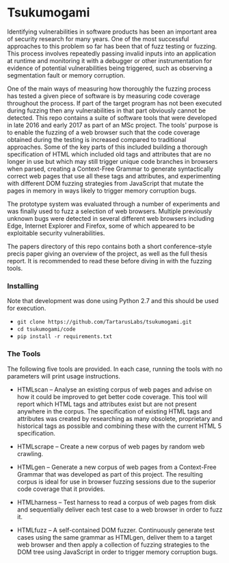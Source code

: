 # Tsukumogami

Identifying vulnerabilities in software products has been an important area of security research for many years. One of the most successful approaches to this problem so far has been that of fuzz testing or fuzzing. This process involves repeatedly passing invalid inputs into an application at runtime and monitoring it with a debugger or other instrumentation for evidence of potential vulnerabilities being triggered, such as observing a segmentation fault or memory corruption. 

One of the main ways of measuring how thoroughly the fuzzing process has tested a given piece of software is by measuring code coverage throughout the process. If part of the target program has not been executed during fuzzing then any vulnerabilities in that part obviously cannot be detected. This repo contains a suite of software tools that were developed in late 2016 and early 2017 as part of an MSc project. The tools' purpose is to enable the fuzzing of a web browser such that the code coverage obtained during the testing is increased compared to traditional approaches. Some of the key parts of this included building a thorough specification of HTML which included old tags and attributes that are no longer in use but which may still trigger unique code branches in browsers when parsed, creating a Context-Free Grammar to generate syntactically correct web pages that use all these tags and attributes, and experimenting with different DOM fuzzing strategies from JavaScript that mutate the pages in memory in ways likely to trigger memory corruption bugs.

The prototype system was evaluated through a number of experiments and was finally used to fuzz a selection of web browsers. Multiple previously unknown bugs were detected in several different web browsers including Edge, Internet Explorer and Firefox, some of which appeared to be exploitable security vulnerabilities.

The papers directory of this repo contains both a short conference-style precis paper giving an overview of the project, as well as the full thesis report. It is recommended to read these before diving in with the fuzzing tools.


### Installing

Note that development was done using Python 2.7 and this should be used for execution.

* `git clone https://github.com/TartarusLabs/tsukumogami.git`
* `cd tsukumogami/code`
* `pip install -r requirements.txt`


### The Tools

The following five tools are provided. In each case, running the tools with no parameters will print usage instructions.

* HTMLscan – Analyse an existing corpus of web pages and advise on how it could be improved to get better code coverage. This tool will report which HTML tags and attributes exist but are not present anywhere in the corpus. The specification of existing HTML tags and attributes was created by researching as many obsolete, proprietary and historical tags as possible and combining these with the current HTML 5 specification.

* HTMLscrape – Create a new corpus of web pages by random web crawling.

* HTMLgen – Generate a new corpus of web pages from a Context-Free Grammar that was developed as part of this project. The resulting corpus is ideal for use in browser fuzzing sessions due to the superior code coverage that it provides.

* HTMLharness – Test harness to read a corpus of web pages from disk and sequentially deliver each test case to a web browser in order to fuzz it.

* HTMLfuzz – A self-contained DOM fuzzer. Continuously generate test cases using the same grammar as HTMLgen, deliver them to a target web browser and then apply a collection of fuzzing strategies to the DOM tree using JavaScript in order to trigger memory corruption bugs.




